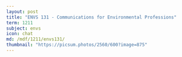 ```yaml
---
layout: post
title: "ENVS 131 - Communications for Environmental Professions"
term: 1211
subject: envs
icon: chat
md: /mdf/1211/envs131/
thumbnail: "https://picsum.photos/2560/600?image=875"
---
```

